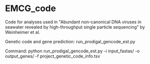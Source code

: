 # EMCG_code

Code for analyses used in "Abundant non-canonical DNA viruses in seawater revealed by high-throughput single particle sequencing" by Weinheimer et al. 



Genetic code and gene prediction:
run_prodigal_gencode_est.py

Command:
python run_prodigal_gencode_est.py -i input_fastas/ -o output_genes/ -f project_genetic_code_info.tsv
